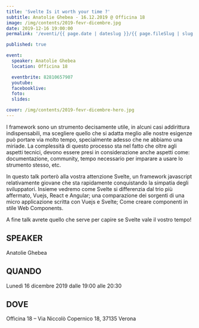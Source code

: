 ```yaml
---
title: 'Svelte Is it worth your time ?'
subtitle: Anatolie Ghebea - 16.12.2019 @ Officina 18
image: /img/contents/2019-fevr-dicembre.jpg
date: 2019-12-16 19:00:00
permalink: '/eventi/{{ page.date | dateslug }}/{{ page.fileSlug | slug }}/index.html'

published: true

event:
  speaker: Anatolie Ghebea
  location: Officina 18

  eventbrite: 82810657907
  youtube:
  facebooklive:
  foto:
  slides:

cover: /img/contents/2019-fevr-dicembre-hero.jpg
---
```


I framework sono un strumento decisamente utile, in alcuni casi addirittura indispensabili, ma scegliere quello che si adatta meglio alle nostre esigenze può portare via molto tempo, specialmente adesso che ne abbiamo una miriade. La complessità di questo processo sta nel fatto che oltre agli aspetti tecnici, devono essere presi in considerazione anche aspetti come: documentazione, community, tempo necessario per imparare a usare lo strumento stesso, etc.

In questo talk porterò alla vostra attenzione Svelte, un framework javascript relativamente giovane che sta rapidamente conquistando la simpatia degli sviluppatori. Insieme vedremo come Svelte si differenzia dal trio più affermato, Vuejs, React e Angular; una comparazione dei sorgenti di una micro applicazione scritta con Vuejs e Svelte; Come creare componenti in stile Web Components.

A fine talk avrete quello che serve per capire se Svelte vale il vostro tempo!

## SPEAKER

Anatolie Ghebea

## QUANDO

Lunedì 16 dicembre 2019 dalle 19:00 alle 20:30

## DOVE

Officina 18 – Via Niccolò Copernico 18, 37135 Verona

